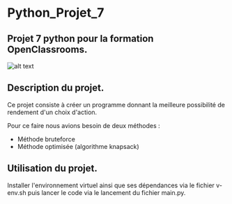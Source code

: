 # Python_Projet_7

## Projet 7 python pour la formation OpenClassrooms.

![alt text](https://user.oc-static.com/upload/2020/09/18/1600429119334_P6.png "Logo AlgoInvest&Trade")

## Description du projet.

 Ce projet consiste à créer un programme donnant la meilleure possibilité de rendement d'un choix d'action. 
 
 Pour ce faire nous avions besoin de deux méthodes :
  + Méthode bruteforce
  + Méthode optimisée (algorithme knapsack)
 
 ## Utilisation du projet.
 
 Installer l'environnement virtuel ainsi que ses dépendances via le fichier v-env.sh puis lancer le code via le lancement du fichier main.py.
